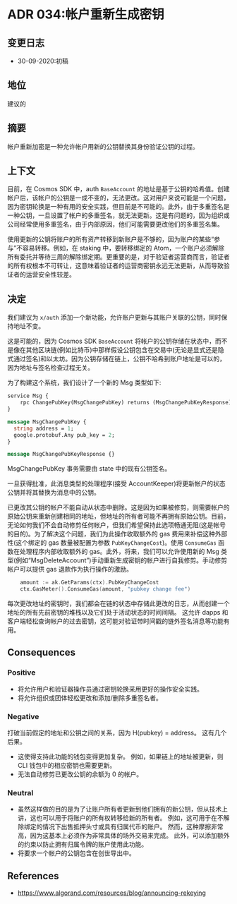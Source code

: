 # ADR 034:帐户重新生成密钥

## 变更日志

- 30-09-2020:初稿

## 地位

建议的

## 摘要

帐户重新加密是一种允许帐户用新的公钥替换其身份验证公钥的过程。

##  上下文

目前，在 Cosmos SDK 中，auth `BaseAccount` 的地址是基于公钥的哈希值。创建帐户后，该帐户的公钥是一成不变的，无法更改。这对用户来说可能是一个问题，因为密钥轮换是一种有用的安全实践，但目前是不可能的。此外，由于多重签名是一种公钥，一旦设置了帐户的多重签名，就无法更新。这是有问题的，因为组织或公司经常使用多重签名，由于内部原因，他们可能需要更改他们的多重签名集。

使用更新的公钥将账户的所有资产转移到新账户是不够的，因为账户的某些“参与”不容易转移。例如，在 staking 中，要转移绑定的 Atom，一个账户必须解除所有委托并等待三周的解除绑定期。更重要的是，对于验证者运营商而言，验证者的所有权根本不可转让，这意味着验证者的运营商密钥永远无法更新，从而导致验证者的运营安全性较差。

## 决定

我们建议为 `x/auth` 添加一个新功能，允许账户更新与其账户关联的公钥，同时保持地址不变。

这是可能的，因为 Cosmos SDK `BaseAccount` 将帐户的公钥存储在状态中，而不是像在其他区块链(例如比特币)中那样假设公钥包含在交易中(无论是显式还是隐式通过签名)和以太坊。因为公钥存储在链上，公钥不哈希到账户地址是可以的，因为地址与签名检查过程无关。

为了构建这个系统，我们设计了一个新的 Msg 类型如下:

```protobuf
service Msg {
    rpc ChangePubKey(MsgChangePubKey) returns (MsgChangePubKeyResponse);
}

message MsgChangePubKey {
  string address = 1;
  google.protobuf.Any pub_key = 2;
}

message MsgChangePubKeyResponse {}
```

MsgChangePubKey 事务需要由 state 中的现有公钥签名。

一旦获得批准，此消息类型的处理程序(接受 AccountKeeper)将更新帐户的状态公钥并将其替换为消息中的公钥。

已更改其公钥的帐户不能自动从状态中删除。这是因为如果被修剪，则需要帐户的原始公钥来重新创建相同的地址，但地址的所有者可能不再拥有原始公钥。目前，无论如何我们不会自动修剪任何帐户，但我们希望保持此选项畅通无阻(这是帐号的目的)。为了解决这个问题，我们为此操作收取额外的 gas 费用来补偿这种外部性(这个绑定的 gas 数量被配置为参数 `PubKeyChangeCost`)。使用 `ConsumeGas` 函数在处理程序内部收取额外的 gas。此外，将来，我们可以允许使用新的 Msg 类型(例如“MsgDeleteAccount”)手动重新生成密钥的帐户进行自我修剪。手动修剪帐户可以提供 gas 退款作为执行操作的激励。 

```go
	amount := ak.GetParams(ctx).PubKeyChangeCost
	ctx.GasMeter().ConsumeGas(amount, "pubkey change fee")
```

每次更改地址的密钥时，我们都会在链的状态中存储此更改的日志，从而创建一个地址的所有先前密钥的堆栈以及它们处于活动状态的时间间隔。 这允许 dapps 和客户端轻松查询帐户的过去密钥，这可能对验证带时间戳的链外签名消息等功能有用。 

## Consequences

### Positive

* 将允许用户和验证器操作员通过密钥轮换采用更好的操作安全实践。
* 将允许组织或团体轻松更改和添加/删除多重签名者。 

### Negative

打破当前假定的地址和公钥之间的关系，因为 H(pubkey) = address。 这有几个后果。

* 这使得支持此功能的钱包变得更加复杂。 例如，如果链上的地址被更新，则 CLI 钱包中的相应密钥也需要更新。
* 无法自动修剪已更改公钥的余额为 0 的帐户。 
### Neutral

* 虽然这样做的目的是为了让账户所有者更新到他们拥有的新公钥，但从技术上讲，这也可以用于将账户的所有权转移给新的所有者。 例如，这可用于在不解除绑定的情况下出售抵押头寸或具有归属代币的账户。 然而，这种摩擦非常高，因为这基本上必须作为非常具体的场外交易来完成。 此外，可以添加额外的约束以防止拥有归属令牌的账户使用此功能。
* 将要求一个帐户的公钥包含在创世导出中。 

## References

+ https://www.algorand.com/resources/blog/announcing-rekeying
